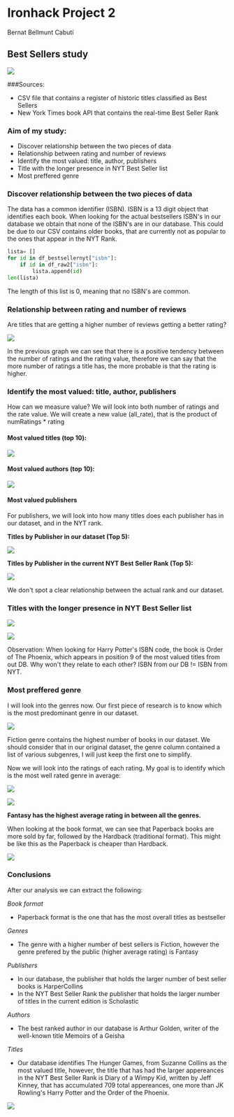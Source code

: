 # Ironhack Project 2
Bernat Bellmunt Cabutí

## Best Sellers study
![](images/200.gif)

###Sources:
- CSV file that contains a register of historic titles classified as Best Sellers
- New York Times book API that contains the real-time Best Seller Rank

### Aim of my study:

- Discover relationship between the two pieces of data
- Relationship between rating and number of reviews
- Identify the most valued: title, author, publishers
- Title with the longer presence in NYT Best Seller list
- Most preffered genre

### Discover relationship between the two pieces of data

The data has a common identifier (ISBN). ISBN is a 13 digit object that identifies each book.
When looking for the actual bestsellers ISBN's in our database we obtain that none of the ISBN's are in our database. This could be due to our CSV contains older books, that are currently not as popular to the ones that appear in the NYT Rank.

```python 
lista= []
for id in df_bestsellernyt["isbn"]:
    if id in df_raw2["isbn"]:
        lista.append(id)
len(lista)
```
The length of this list is 0, meaning that no ISBN's are common.


### Relationship between rating and number of reviews

Are titles that are getting a higher number of reviews getting a better rating?

![](images/Screenshot%202022-10-24%20at%2011.17.10.png)

In the previous graph we can see that there is a positive tendency between the number of ratings and the rating value, therefore we can say that the more number of ratings a title has, the more probable is that the rating is higher.


### Identify the most valued: title, author, publishers

How can we measure value? We will look into both number of ratings and the rate value. We will create a new value (all_rate), that is the product of numRatings * rating

#### Most valued titles (top 10):

![](images/Screenshot%202022-10-24%20at%2011.35.18.png)

#### Most valued authors (top 10):

![](images/Screenshot%202022-10-24%20at%2011.37.03.png)

#### Most valued publishers
For publishers, we will look into how many titles does each publisher has in our dataset, and in the NYT rank.

**Titles by Publisher in our dataset (Top 5):**

![](images/Screenshot%202022-10-24%20at%2011.32.04.png)


**Titles by Publisher in the current NYT Best Seller Rank (Top 5):**

![](images/Screenshot%202022-10-24%20at%2011.32.15.png)


We don't spot a clear relationship between the actual rank and our dataset.

### Titles with the longer presence in NYT Best Seller list

![](images/Screenshot%202022-10-24%20at%2011.50.19.png)

![](images/Screenshot%202022-10-24%20at%2011.56.18.png)

Observation: When looking for Harry Potter's ISBN code, the book is Order of The Phoenix, which appears in position 9 of the most valued titles from out DB.
Why won't they relate to each other? ISBN from our DB != ISBN from NYT.

### Most preffered genre

I will look into the genres now.
Our first piece of research is to know which is the most predominant genre in our dataset.

![](images/Screenshot%202022-10-24%20at%2015.43.14.png)

Fiction genre contains the highest number of books in our dataset. 
We should consider that in our original dataset, the genre column contained a list of various subgenres, I will just keep the first one to simplify.

Now we will look into the ratings of each rating. My goal is to identify which is the most well rated genre in average:

![](images/Screenshot%202022-10-24%20at%2015.43.40.png)

![](images/Screenshot%202022-10-24%20at%2015.43.30.png)


**Fantasy has the highest average rating in between all the genres.**

When looking at the book format, we can see that Paperback books are more sold by far, followed by the Hardback (traditional format). This might be like this as the Paperback is cheaper than Hardback. 

![](images/Screenshot%202022-10-24%20at%2015.58.47.png)


### Conclusions

After our analysis we can extract the following:

*Book format*

- Paperback format is the one that has the most overall titles as bestseller

*Genres*

- The genre with a higher number of best sellers is Fiction, however the genre prefered by the public (higher average rating) is Fantasy

*Publishers*

- In our database, the publisher that holds the larger number of best seller books is HarperCollins
- In the NYT Best Seller Rank the publisher that holds the larger number of titles in the current edition is Scholastic 

*Authors*

- The best ranked author in our database is Arthur Golden, writer of the well-known title Memoirs of a Geisha

*Titles*

- Our database identifies The Hunger Games, from Suzanne Collins as the most valued title, however, the title that has had the larger appereances in the NYT Best Seller Rank is Diary of a Wimpy Kid, written by Jeff Kinney, that has accumulated 709 total appereances, one more than JK Rowling's Harry Potter and the Order of the Phoenix.



![](images/giphy.gif)